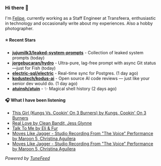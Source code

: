### Hi there 👋

I'm [Felipe](https://felipevm.com), currently working as a Staff Engineer at Transfeera, enthusiastic in technology and occasionally write about my experiences. Also a hobby photographer.

#### ⭐ Recent Stars
- **[jujumilk3/leaked-system-prompts](https://github.com/jujumilk3/leaked-system-prompts)** - Collection of leaked system prompts (today)
- **[jorgebucaran/hydro](https://github.com/jorgebucaran/hydro)** - Ultra-pure, lag-free prompt with async Git status—just for Fish (today)
- **[electric-sql/electric](https://github.com/electric-sql/electric)** - Real-time sync for Postgres. (1 day ago)
- **[kodustech/kodus-ai](https://github.com/kodustech/kodus-ai)** - Open source AI code reviews — just like your senior dev would do. (1 day ago)
- **[atuinsh/atuin](https://github.com/atuinsh/atuin)** - ✨ Magical shell history (2 days ago)

#### 🎧 What I have been listening
- [This Girl (Kungs Vs. Cookin&#39; On 3 Burners) by Kungs, Cookin&#39; On 3 Burners](https://open.spotify.com/track/1A8j067qyiNwQnZT0bzUpZ)
- [Real Love by Clean Bandit, Jess Glynne](https://open.spotify.com/track/7M9XTtbz6qDg7LqYJ7OpJB)
- [Talk To Me by Eli &amp; Fur](https://open.spotify.com/track/0FsdjmePRRQ9wl7MQSkleS)
- [Moves Like Jagger - Studio Recording From &#34;The Voice&#34; Performance by Maroon 5, Christina Aguilera](https://open.spotify.com/track/7pYfyrMNPn3wtoCyqcTVoI)
- [Moves Like Jagger - Studio Recording From &#34;The Voice&#34; Performance by Maroon 5, Christina Aguilera](https://open.spotify.com/track/7pYfyrMNPn3wtoCyqcTVoI)

_Powered by [TuneFeed](https://tunefeed.app?ref=github.com)_
